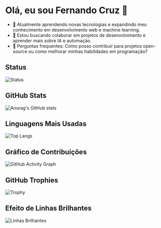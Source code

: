 # Olá, eu sou Fernando Cruz 👋

- 🌱 Atualmente aprendendo novas tecnologias e expandindo meu conhecimento em desenvolvimento web e machine learning.
- 👯 Estou buscando colaborar em projetos de desenvolvimento e aprender mais sobre IA e automação.
- 🤔 Perguntas frequentes: Como posso contribuir para projetos open-source ou como melhorar minhas habilidades em programação?

## Status

![Status](https://img.shields.io/badge/Status-Ativo-green?style=flat&logo=github)

## GitHub Stats

![Anurag's GitHub stats](https://github-readme-stats.vercel.app/api?username=fernandocruz&show_icons=true&theme=radical&count_private=true&hide_title=true)

## Linguagens Mais Usadas

![Top Langs](https://github-readme-stats.vercel.app/api/top-langs/?username=fernandocruz&layout=compact&theme=radical)

## Gráfico de Contribuições

![GitHub Activity Graph](https://activity-graph.herokuapp.com/graph?username=fernandocruz&bg_color=000000&color=00ff00&line=00ff00&point=ff0000&area=true&area_color=00ff00)

## GitHub Trophies

![Trophy](https://github-profile-trophy.vercel.app/?username=fernandocruz&theme=onestar)

## Efeito de Linhas Brilhantes

![Linhas Brilhantes](https://media.giphy.com/media/3o6gE5jS0p9F0OZZji/giphy.gif)
